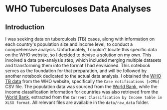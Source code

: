 # WHO Tuberculoses Data Analyses
## Introduction
I was seeking data on tuberculosis (TB) cases, along with information on each country's population size and income level, to conduct a comprehensive analysis. Unfortunately, I couldn’t locate this specific data on the WHO website, so I decided to devise a solution on my own. This involved a data pre-analysis step, which included merging multiple datasets and transforming them into the format I had envisioned. This notebook serves as the foundation for that preparation, and will be followed by another notebook dedicated to the actual data analysis. 
I obtained the [WHO TB data](https://www.who.int/teams/global-programme-on-tuberculosis-and-lung-health/data) from the WHO website, specifically the `Case notifications [>2Mb]` CSV file. The population data was sourced from the [World Bank](https://data.worldbank.org/indicator/SP.POP.TOTL), while the income classification information for countries was also retrieved from the [World Bank](https://datahelpdesk.worldbank.org/knowledgebase/articles/906519-world-bank-country-and-lending-groups), extracted from the `Current Classification by Income table in XLSX format`. All relevant files are available in the `data/raw_data` folder.
